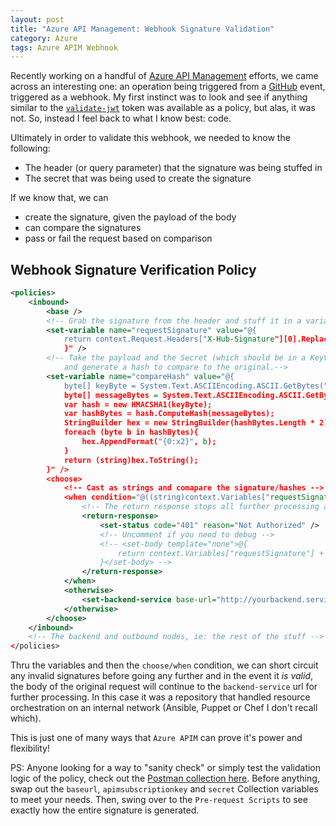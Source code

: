 ```yaml
---
layout: post
title: "Azure API Management: Webhook Signature Validation"
category: Azure
tags: Azure APIM Webhook
---
```


Recently working on a handful of [Azure API Management](https://azure.microsoft.com/en-us/services/api-management/) efforts, we came across an interesting one: an operation being triggered from a [GitHub](https://developer.github.com/webhooks/creating/) event, triggered as a webhook. My first instinct was to look and see if anything similar to the [`validate-jwt`](https://docs.microsoft.com/en-us/azure/api-management/api-management-access-restriction-policies#ValidateJWT) token was available as a policy, but alas, it was not. So, instead I feel back to what I know best: code.

Ultimately in order to validate this webhook, we needed to know the following:
 - The header (or query parameter) that the signature was being stuffed in
 - The secret that was being used to create the signature

If we know that, we can 
 - create the signature, given the payload of the body 
 - can compare the signatures 
 - pass or fail the request based on comparison

## Webhook Signature Verification Policy 

```xml
<policies>
    <inbound>
        <base />
        <!-- Grab the signature from the header and stuff it in a variable -->
        <set-variable name="requestSignature" value="@{
            return context.Request.Headers["X-Hub-Signature"][0].Replace("sha1=","");
            }" />
        <!-- Take the payload and the Secret (which should be in a KeyVault or at least a secret Named value) 
            and generate a hash to compare to the original.-->
        <set-variable name="compareHash" value="@{
            byte[] keyByte = System.Text.ASCIIEncoding.ASCII.GetBytes("NotASecret!");
            byte[] messageBytes = System.Text.ASCIIEncoding.ASCII.GetBytes(context.Request.Body.As<string>());
            var hash = new HMACSHA1(keyByte);
            var hashBytes = hash.ComputeHash(messageBytes);
            StringBuilder hex = new StringBuilder(hashBytes.Length * 2);
            foreach (byte b in hashBytes){
                hex.AppendFormat("{0:x2}", b);
            }
            return (string)hex.ToString();
        }" />
        <choose>
            <!-- Cast as strings and comapare the signature/hashes -->
            <when condition="@((string)context.Variables["requestSignature"] != (string)context.Variables["compareHash"])">
                <!-- The return response stops all further processing and in this case returns a 401 -->
                <return-response>
                    <set-status code="401" reason="Not Authorized" />
                    <!-- Uncomment if you need to debug -->
                    <!-- <set-body template="none">@{
                        return context.Variables["requestSignature"] + "::" + context.Variables["compareHash"];
                    }</set-body> -->
                </return-response>
            </when>
            <otherwise>
                <set-backend-service base-url="http://yourbackend.service/notreal/" />
            </otherwise>
        </choose>
    </inbound>
    <!-- The backend and outbound nodes, ie: the rest of the stuff -->
</policies>
```

Thru the variables and then the `choose/when` condition, we can short circuit any invalid signatures before going any further and in the event it _is valid_, the body of the original request will continue to the `backend-service` url for further processing. In this case it was a repository that handled resource orchestration on an internal network (Ansible, Puppet or Chef I don't recall which). 

This is just one of many ways that `Azure APIM` can prove it's power and flexibility!

PS: Anyone looking for a way to "sanity check" or simply test the validation logic of the policy, check out the [Postman collection here](https://www.postman.com/vandsh/workspace/dev-blog-examples/collection/2227242-d6ae589f-9059-4b5a-a5b3-ef0b395853b6?action=share&creator=2227242). Before anything, swap out the `baseurl`, `apimsubscriptionkey` and `secret` Collection variables to meet your needs. Then, swing over to the `Pre-request Scripts` to see exactly how the entire signature is generated.
